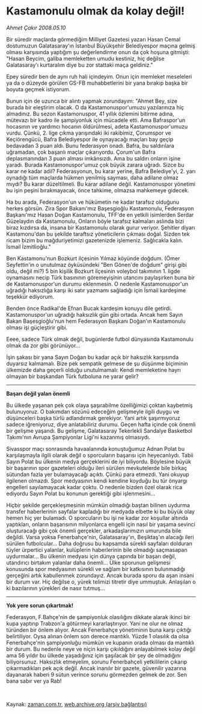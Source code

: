 # Kastamonulu olmak da kolay değil!

*Ahmet Çakır 2008.05.10*

<tr><td class="metin" colspan="2" style="padding-top: 20px; padding-left: 5px; padding-right: 10px;">Bir süredir maçlarda görmediğim Milliyet Gazetesi yazarı Hasan Cemal dostumuzun Galatasaray'ın İstanbul Büyükşehir Belediyespor maçına gelmiş olması karşısında yaptığım şu değerlendirme onun da çok hoşuna gitmişti: "Hasan Beycim, galiba memleketten umudu kestiniz, hiç değilse Galatasaray'ı kurtaralım diye bu zor stattaki maça geldiniz."</td></tr><tr><td class="metin" colspan="2" style="padding-top: 20px; padding-left: 5px; padding-right: 10px;"><p>Epey süredir ben de aynı ruh hali içindeyim. Onun için memleket meseleleri ya da o düzeyde görülen GS-FB muhabbetlerini bir yana bırakıp başka bir boyuta geçmek istiyorum. 
<p> Bunun için de uzunca bir alıntı yapmak zorundayım: "Ahmet Bey, size burada bir eleştirim olacak. O da Kastamonuspor'umuzu yazılarınıza hiç almadınız. Bu sezon Kastamonuspor, 41 yıllık özlemini bitirme adına, mütevazı bir kadro ile şampiyonluk için mücadele etti. Ama Bafraspor'un hocasının ve yardımcı hocanın öldürülmesi, adeta Kastamonuspor'umuzu vurdu. Çünkü, 2. lige çıkma yarışındaki iki rakibimiz, Çorumspor ve Keçiörengücü, Bafra Belediyespor ile oynayacağı maçları bay geçip bedavadan 3 puan aldı. Bunu federasyon onadı. Bafra, bu saldırılara uğramadan, çok başarılı maçlar çıkarıyordu. Çorum'un Bafra deplasmanından 3 puan alması imkânsızdı. Ama bu saldırı onların işine yaradı. Burada Kastamonuspor'umuz çok büyük zarara uğradı. Sizce bu karar ne kadar adil? Federasyonun, bu karar yerine, Bafra Belediye'yi, 2. yarı oynadığı tüm maçlarda hükmen yenilmiş sayması, daha adilane olmaz mıydı? Bu karar düzeltilmeli. Bu karar adilane değil. Kastamonuspor yönetimi bu işin peşini bırakmayacak, önce tahkime, olmazsa mahkemeye gidecek. 
<p> Ha bu arada, Federasyon'un ve hükümetin ne kadar tarafsız olduğunu herkes görsün. Zira Spor Bakanı'mız Başesgioğlu Kastamonulu, Federasyon Başkanı'mız Hasan Doğan Kastamonulu, TFF'de en yetkili isimlerden Serdar Güzelaydın da Kastamonulu, Onların böyle tarafsız kalmaları aslında bizi biraz kızdırsa da, insana bir Kastamonulu olarak gurur veriyor. Şehitler diyarı Kastamonu'dan bu şekilde taraftsız yöneticilerin çıkması doğal. Sizden tek ricam bizim bu mağduriyetimizi gazetenizde işlemeniz. Sağlıcakla kalın. İsmail İzmitlioğlu." 
<p> Ben Kastamonu'nun Bozkurt ilçesinin Yılmaz köyünde doğdum. (Ömer Seyfettin'in o unutulmaz öyküsündeki "Ben Gönen'de doğdum" girişi gibi oldu, değil mi?) 5 bin kişilik Bozkurt ilçesinin voleybol takımının 1. ligde oynamasını necip Türk basınının göremeyişinin utancını paylaşırken buna bir de Kastamonuspor'un durumu eklenmesin. O nedenle Kastamonuspor'un uğradığı haksızlığa karşı iki satır yazmamı sağladığı için İsmail kardeşime teşekkür ediyorum.
<p> Benden önce Radikal'de Efnan Bucak kardeşim konuyu dile getirdi. Kastamonuspor'un uğradığı haksızlık gün gibi ortada. Ancak hem Sayın Bakan Başesgioğlu'nun hem Federasyon Başkanı Doğan'ın Kastamonulu olması işi güçleştirir gibi.
<p> Eeee, sadece Türk olmak değil, bugünlerde futbol dünyasında Kastamonulu olmak da zor gibi görünüyor...
<p> İşin şakası bir yana Sayın Doğan bu kadar açık bir haksızlık karşısında duyarsız kalmamalı. Bize pek sempatik gelmese de şu düşünme biçiminin ülkemizde daha geçerli olduğu unutulmamalı: Kendi memleketine hayrı olmayan bir başkandan Türk futboluna ne yarar gelir?
<p><hr/>
<p><b>Başarı değil yalan önemli</b>
<p>Bu ülkede yaşanan pek çok olaya şaşırabilme özelliğimizi çoktan kaybetmiş bulunuyoruz. O bakımdan sözünü edeceğim gelişmeyle ilgili duygu ve düşünceleri başka türlü adlandırmak gerekiyor. Yani artık şaşırmıyoruz sadece iğreniyoruz, diye anlatabiliriz durumu. Geçen hafta içinde çok önemli bir gelişme yaşandı. Bu gelişme, Galatasaray Tekerlekli Sandalye Basketbol Takımı'nın Avrupa Şampiyonlar Ligi'ni kazanmış olmasıydı.
<p> Sivasspor maçı sonrasında havaalanında konuştuğumuz Adnan Polat bu karşılaşmayla ilgili olarak değil o sporcuların başarısı için heyecanlıydı. Tabii Sayın Polat bu ülkenin medya gerçeklerini de iyi biliyordu. Böylesine büyük bir başarının spor gazeteleri olduğu ileri sürülen mevkutelerde bile birkaç sütundan fazla yer bulamayacağı açıktı. Çünkü para etmezdi. Yani okuyup ilgilenen olmazdı. Spor medyasının kendi kendine koyduğu bu tür önyargı engelleri sayılamayacak kadar çoktu. O nedenle bizden özel olarak rica ediyordu Sayın Polat bu konunun gerektiği gibi işlenmesini...
<p> Hiçbir şekilde gerçekleşmesinin mümkün olmadığı baştan bilinen uydurma transfer haberlerinin sayfalar kapladığı bir medyada elbette ki bu büyük olay hemen hiç yer bulamadı. O sporcuların bu işi ne kadar zor koşullar altında yaptıkları, onların başarısının milyonlarca engelli için nasıl bir yaşama sevinci oluşturacağı gibi çok önemli gerçekler, arkadaşlarımızın umurunda bile değildi. Varsa yoksa Fenerbahçe'nin, Galatasaray'ın, Beşiktaş'ın alacağı ileri sürülen futbolcular... Daha doğrusu bu kapsamda sürekli sayfaları dolduran tüyler ürpertici yalanlar, kulüplerin haberlerinin bile olmadığı saçmasapan uydurmalar... Bu ülkenin medyası için dünya çapında bir başarı değil, utandırıcı birtakım yalanlar daha önemli... Ülke sporunun gelişmesi konusunda spor medyasının sürekli ve sağlam bir katkısının bulunmadığı gerçeğini artık kabullenmek zorundayız. Ancak burada sporu da aşan insani bir durum var. Hiç değilse o, yürek telimizi titretir diye ummuştuk. Anlaşılan o ki bazılarının yürekleri de nasır tutmuş...
<p><hr/>
<p><b>Yok yere sorun çıkartmak!</b>
<p>Federasyon, F.Bahçe'nin de şampiyonluk olasılığını dikkate alarak ikinci bir kupa yaptırıp Trabzon'a götürmeyi kararlaştırıyor. Yani ne olur ne olmaz türünden bir önlem alıyor. Ancak Fenerbahçe yönetiminin buna karşı çıktığı belirtiliyor. Oysa alınan önlem son derece mantıklı. Yüzde 1 olasılık da olsa Fenerbahçe'nin şampiyonluğu mümkün ve kupanın orada olması da mantıklı bir durum. Bu nedenle neye ve niçin karşı çıkıldığını anlayabilmek kolay değil ama 56 yıldır bu ülkede yaşadığınız için şaşılacak bir şey de olmadığını biliyorsunuz. Haksızlık etmeyelim, sorunu Fenerbahçeli yetkililerin çıkarıp çıkarmadıkları pek açık değil. Ancak inanılır bir gazete, güvenilir yazarına dayanarak haberi 9 sütun verince sorunu görmezden gelmek de zor. Sen bana sabır ver ya Rab!
<p><br/></p></p></p></p></p></p></p></p></p></p></p></p></p></p></p></p></td></tr>

Kaynak: [zaman.com.tr](http://zaman.com.tr/yazar.do?yazino=687554), [web.archive.org (arşiv bağlantısı)](http://web.archive.org/web/20080512074310/http://www.zaman.com.tr:80/yazar.do?yazino=687554)
